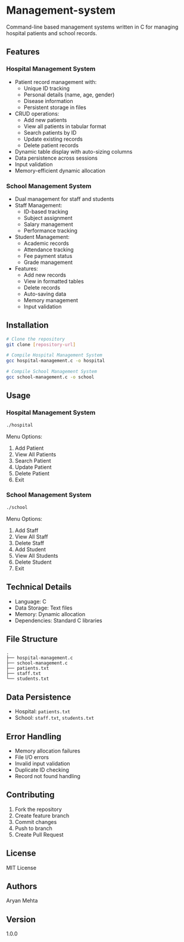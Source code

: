 # Management-system
 
Command-line based management systems written in C for managing hospital patients and school records.

## Features

### Hospital Management System
- Patient record management with:
  - Unique ID tracking
  - Personal details (name, age, gender)
  - Disease information
  - Persistent storage in files
- CRUD operations:
  - Add new patients
  - View all patients in tabular format
  - Search patients by ID
  - Update existing records
  - Delete patient records
- Dynamic table display with auto-sizing columns
- Data persistence across sessions
- Input validation
- Memory-efficient dynamic allocation

### School Management System
- Dual management for staff and students
- Staff Management:
  - ID-based tracking
  - Subject assignment
  - Salary management
  - Performance tracking
- Student Management:
  - Academic records
  - Attendance tracking
  - Fee payment status
  - Grade management
- Features:
  - Add new records
  - View in formatted tables
  - Delete records
  - Auto-saving data
  - Memory management
  - Input validation

## Installation

```bash
# Clone the repository
git clone [repository-url]

# Compile Hospital Management System
gcc hospital-management.c -o hospital

# Compile School Management System
gcc school-management.c -o school
```

## Usage

### Hospital Management System
```bash
./hospital
```

Menu Options:
1. Add Patient
2. View All Patients
3. Search Patient
4. Update Patient
5. Delete Patient
6. Exit

### School Management System
```bash
./school
```

Menu Options:
1. Add Staff
2. View All Staff
3. Delete Staff
4. Add Student
5. View All Students
6. Delete Student
7. Exit

## Technical Details

- Language: C
- Data Storage: Text files
- Memory: Dynamic allocation
- Dependencies: Standard C libraries

## File Structure
```
.
├── hospital-management.c
├── school-management.c
├── patients.txt
├── staff.txt
└── students.txt
```

## Data Persistence
- Hospital: `patients.txt`
- School: `staff.txt`, `students.txt`

## Error Handling
- Memory allocation failures
- File I/O errors
- Invalid input validation
- Duplicate ID checking
- Record not found handling

## Contributing
1. Fork the repository
2. Create feature branch
3. Commit changes
4. Push to branch
5. Create Pull Request

## License
MIT License

## Authors
Aryan Mehta

## Version
1.0.0
